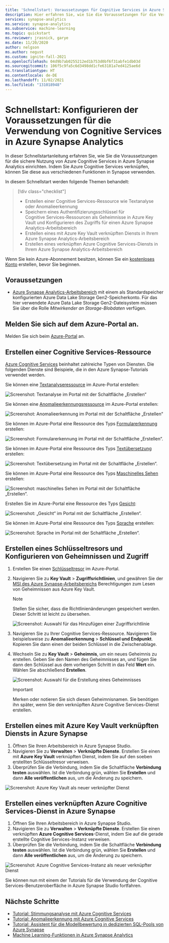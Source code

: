 ```yaml
---
title: 'Schnellstart: Voraussetzungen für Cognitive Services in Azure Synapse Analytics'
description: Hier erfahren Sie, wie Sie die Voraussetzungen für die Verwendung von Cognitive Services in Azure Synapse konfigurieren.
services: synapse-analytics
ms.service: synapse-analytics
ms.subservice: machine-learning
ms.topic: quickstart
ms.reviewer: jrasnick, garye
ms.date: 11/20/2020
author: nelgson
ms.author: negust
ms.custom: ignite-fall-2021
ms.openlocfilehash: 04d9b7ab0255212ed1b753d0bf6f31abfe1db03d
ms.sourcegitcommit: 106f5c9fa5c6d3498dd1cfe63181a7ed4125ae6d
ms.translationtype: HT
ms.contentlocale: de-DE
ms.lasthandoff: 11/02/2021
ms.locfileid: "131018948"
---
```

# <a name="quickstart-configure-prerequisites-for-using-cognitive-services-in-azure-synapse-analytics"></a>Schnellstart: Konfigurieren der Voraussetzungen für die Verwendung von Cognitive Services in Azure Synapse Analytics

In dieser Schnellstartanleitung erfahren Sie, wie Sie die Voraussetzungen für die sichere Nutzung von Azure Cognitive Services in Azure Synapse Analytics einrichten. Indem Sie Azure Cognitive Services verknüpfen, können Sie diese aus verschiedenen Funktionen in Synapse verwenden.

In diesem Schnellstart werden folgende Themen behandelt:
> [!div class="checklist"]
> - Erstellen einer Cognitive Services-Ressource wie Textanalyse oder Anomalieerkennung
> - Speichern eines Authentifizierungsschlüssel für Cognitive Services-Ressourcen als Geheimnisse in Azure Key Vault und Konfigurieren des Zugriffs für einen Azure Synapse Analytics-Arbeitsbereich
> - Erstellen eines mit Azure Key Vault verknüpften Diensts in Ihrem Azure Synapse Analytics-Arbeitsbereich
> - Erstellen eines verknüpften Azure Cognitive Services-Diensts in Ihrem Azure Synapse Analytics-Arbeitsbereich

Wenn Sie kein Azure-Abonnement besitzen, können Sie ein [kostenloses Konto](https://azure.microsoft.com/free/) erstellen, bevor Sie beginnen.

## <a name="prerequisites"></a>Voraussetzungen

- [Azure Synapse Analytics-Arbeitsbereich](../get-started-create-workspace.md) mit einem als Standardspeicher konfigurierten Azure Data Lake Storage Gen2-Speicherkonto. Für das hier verwendete Azure Data Lake Storage Gen2-Dateisystem müssen Sie über die Rolle *Mitwirkender an Storage-Blobdaten* verfügen.

## <a name="sign-in-to-the-azure-portal"></a>Melden Sie sich auf dem Azure-Portal an.

Melden Sie sich beim [Azure-Portal](https://portal.azure.com/) an.

## <a name="create-a-cognitive-services-resource"></a>Erstellen einer Cognitive Services-Ressource

[Azure Cognitive Services](../../cognitive-services/index.yml) beinhaltet zahlreiche Typen von Diensten. Die folgenden Dienste sind Beispiele, die in den Azure Synapse-Tutorials verwendet werden.

Sie können eine [Textanalyseressource](https://ms.portal.azure.com/#create/Microsoft.CognitiveServicesTextAnalytics) im Azure-Portal erstellen:

![Screenshot: Textanalyse im Portal mit der Schaltfläche „Erstellen“](media/tutorial-configure-cognitive-services/tutorial-configure-cognitive-services-00b.png)

Sie können eine [Anomalieerkennungsressource](https://ms.portal.azure.com/#create/Microsoft.CognitiveServicesTextAnalytics) im Azure-Portal erstellen:

![Screenshot: Anomalieerkennung im Portal mit der Schaltfläche „Erstellen“](media/tutorial-configure-cognitive-services/tutorial-configure-cognitive-services-00a.png)

Sie können im Azure-Portal eine Ressource des Typs [Formularerkennung](https://ms.portal.azure.com/#create/Microsoft.CognitiveServicesFormRecognizer) erstellen:

![Screenshot: Formularerkennung im Portal mit der Schaltfläche „Erstellen“.](media/tutorial-configure-cognitive-services/tutorial-configure-form-recognizer.png)

Sie können im Azure-Portal eine Ressource des Typs [Textübersetzung](https://ms.portal.azure.com/#create/Microsoft.CognitiveServicesTextTranslation) erstellen:

![Screenshot: Textübersetzung im Portal mit der Schaltfläche „Erstellen“.](media/tutorial-configure-cognitive-services/tutorial-configure-translator.png)

Sie können im Azure-Portal eine Ressource des Typs [Maschinelles Sehen](https://ms.portal.azure.com/#create/Microsoft.CognitiveServicesComputerVision) erstellen:

![Screenshot: maschinelles Sehen im Portal mit der Schaltfläche „Erstellen“.](media/tutorial-configure-cognitive-services/tutorial-configure-computer-vision.png)


Erstellen Sie im Azure-Portal eine Ressource des Typs [Gesicht](https://ms.portal.azure.com/#create/Microsoft.CognitiveServicesFace):

![Screenshot: „Gesicht“ im Portal mit der Schaltfläche „Erstellen“.](media/tutorial-configure-cognitive-services/tutorial-configure-face.png)


Sie können im Azure-Portal eine Ressource des Typs [Sprache](https://ms.portal.azure.com/#create/Microsoft.CognitiveServicesSpeechServices) erstellen:

![Screenshot: Sprache im Portal mit der Schaltfläche „Erstellen“.](media/tutorial-configure-cognitive-services/tutorial-configure-speech.png)

## <a name="create-a-key-vault-and-configure-secrets-and-access"></a>Erstellen eines Schlüsseltresors und Konfigurieren von Geheimnissen und Zugriff

1. Erstellen Sie einen [Schlüsseltresor](https://ms.portal.azure.com/#create/Microsoft.KeyVault) im Azure-Portal.
2. Navigieren Sie zu **Key Vault** > **Zugriffsrichtlinien**, und gewähren Sie der [MSI des Azure Synapse-Arbeitsbereichs](../security/synapse-workspace-managed-identity.md) Berechtigungen zum Lesen von Geheimnissen aus Azure Key Vault.

   > [!NOTE]
   > Stellen Sie sicher, dass die Richtlinienänderungen gespeichert werden. Dieser Schritt ist leicht zu übersehen.

   ![Screenshot: Auswahl für das Hinzufügen einer Zugriffsrichtlinie](media/tutorial-configure-cognitive-services/tutorial-configure-cognitive-services-00c.png)

3. Navigieren Sie zu Ihrer Cognitive Services-Ressource. Navigieren Sie beispielsweise zu **Anomalieerkennung** > **Schlüssel und Endpunkt**. Kopieren Sie dann einen der beiden Schlüssel in die Zwischenablage.

4. Wechseln Sie zu **Key Vault** > **Geheimnis**, um ein neues Geheimnis zu erstellen. Geben Sie den Namen des Geheimnisses an, und fügen Sie dann den Schlüssel aus dem vorherigen Schritt in das Feld **Wert** ein. Wählen Sie abschließend **Erstellen**.

   ![Screenshot: Auswahl für die Erstellung eines Geheimnisses](media/tutorial-configure-cognitive-services/tutorial-configure-cognitive-services-00d.png)

   > [!IMPORTANT]
   > Merken oder notieren Sie sich diesen Geheimnisnamen. Sie benötigen ihn später, wenn Sie den verknüpften Azure Cognitive Services-Dienst erstellen.

## <a name="create-an-azure-key-vault-linked-service-in-azure-synapse"></a>Erstellen eines mit Azure Key Vault verknüpften Diensts in Azure Synapse

1. Öffnen Sie Ihren Arbeitsbereich in Azure Synapse Studio. 
2. Navigieren Sie zu **Verwalten** > **Verknüpfte Dienste**. Erstellen Sie einen mit **Azure Key Vault** verknüpften Dienst, indem Sie auf den soeben erstellten Schlüsseltresor verweisen. 
3. Überprüfen Sie die Verbindung, indem Sie die Schaltfläche **Verbindung testen** auswählen. Ist die Verbindung grün, wählen Sie **Erstellen** und dann **Alle veröffentlichen** aus, um die Änderung zu speichern.

![Screenshot: Azure Key Vault als neuer verknüpfter Dienst](media/tutorial-configure-cognitive-services/tutorial-configure-cognitive-services-00e.png)


## <a name="create-an-azure-cognitive-service-linked-service-in-azure-synapse"></a>Erstellen eines verknüpften Azure Cognitive Services-Dienst in Azure Synapse

1. Öffnen Sie Ihren Arbeitsbereich in Azure Synapse Studio.
2. Navigieren Sie zu **Verwalten** > **Verknüpfte Dienste**. Erstellen Sie einen verknüpften **Azure Cognitive Services**-Dienst, indem Sie auf die gerade erstellte Cognitive Services-Instanz verweisen. 
3. Überprüfen Sie die Verbindung, indem Sie die Schaltfläche **Verbindung testen** auswählen. Ist die Verbindung grün, wählen Sie **Erstellen** und dann **Alle veröffentlichen** aus, um die Änderung zu speichern.

![Screenshot: Azure Cognitive Services-Instanz als neuer verknüpfter Dienst](media/tutorial-configure-cognitive-services/tutorial-configure-cognitive-services-linked-service.png)

Sie können nun mit einem der Tutorials für die Verwendung der Cognitive Services-Benutzeroberfläche in Azure Synapse Studio fortfahren.

## <a name="next-steps"></a>Nächste Schritte

- [Tutorial: Stimmungsanalyse mit Azure Cognitive Services](tutorial-cognitive-services-sentiment.md)
- [Tutorial: Anomalieerkennung mit Azure Cognitive Services](tutorial-cognitive-services-sentiment.md)
- [Tutorial: Assistent für die Modellbewertung in dedizierten SQL-Pools von Azure Synapse](tutorial-sql-pool-model-scoring-wizard.md)
- [Machine Learning-Funktionen in Azure Synapse Analytics](what-is-machine-learning.md)
